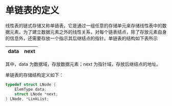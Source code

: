 # 单链表的定义

线性表的链式存储又称单链表，它是通过一组任意的存储单元来存储线性表中的数据元素。为了建立数据元素之外的线性关系，对每个链表结点，除了存放元素自身的信息外，还需要存放一个指示其后继结点的指针。单链表的结构如下表所示

| data | next |
| ---- | ---- |

其中，data 为数据域，存放数据元素；next 为指针域，存放后继结点的地址。

单链表的存储结构定义如下：

```c
typedef struct LNode {
    ElemType data;
    struct LNode *next;
} LNode, *LinkList;
```
